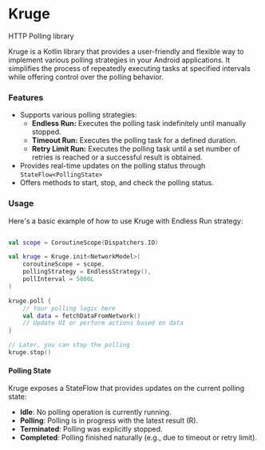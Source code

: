 # Kruge

HTTP Polling library

Kruge is a Kotlin library that provides a user-friendly and flexible way to implement various polling strategies in your Android applications. It simplifies the process of repeatedly executing tasks at specified intervals while offering control over the polling behavior.

### Features

- Supports various polling strategies:
  - **Endless Run:** Executes the polling task indefinitely until manually stopped.
  - **Timeout Run:** Executes the polling task for a defined duration.
  - **Retry Limit Run:** Executes the polling task until a set number of retries is reached or a successful result is obtained.
- Provides real-time updates on the polling status through `StateFlow<PollingState>`
- Offers methods to start, stop, and check the polling status.


### Usage
Here's a basic example of how to use Kruge with Endless Run strategy:

```kotlin

val scope = CoroutineScope(Dispatchers.IO)

val kruge = Kruge.init<NetworkModel>(
    coroutineScope = scope,
    pollingStrategy = EndlessStrategy(),
    pollInterval = 5000L
)

kruge.poll {
    // Your polling logic here
    val data = fetchDataFromNetwork()
    // Update UI or perform actions based on data
}

// Later, you can stop the polling
kruge.stop()

```


#### Polling State
Kruge exposes a StateFlow<PollingState> that provides updates on the current polling state:
- **Idle**: No polling operation is currently running.
- **Polling<R>**: Polling is in progress with the latest result (R).
- **Terminated**: Polling was explicitly stopped.
- **Completed**: Polling finished naturally (e.g., due to timeout or retry limit).
